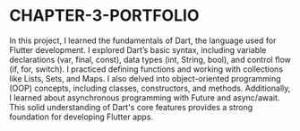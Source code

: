 # CHAPTER-3-PORTFOLIO

In this project, I learned the fundamentals of Dart, the language used for Flutter development. I explored Dart’s basic syntax, including variable declarations (var, final, const), data types (int, String, bool), and control flow (if, for, switch). I practiced defining functions and working with collections like Lists, Sets, and Maps. I also delved into object-oriented programming (OOP) concepts, including classes, constructors, and methods. Additionally, I learned about asynchronous programming with Future and async/await. This solid understanding of Dart's core features provides a strong foundation for developing Flutter apps.
